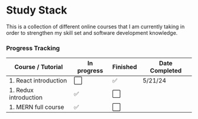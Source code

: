 # Study Stack
This is a collection of different online courses that I am currently taking in order to strengthen my skill set and software development knowledge.

### Progress Tracking
| Course / Tutorial                 | In progress | Finished | Date Completed | 
|-----------------------------------|-------------|----------|----------------|
| 1. React introduction             |⬜           | ✅      |  5/21/24       |
| 1. Redux introduction             |✅           | ⬜      |                |      
| 1. MERN full course               |✅           | ⬜      |                |  

